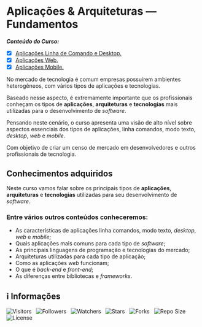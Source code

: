 <!-- Título -->
# Aplicações & Arquiteturas — Fundamentos

***Conteúdo do Curso:***

* [x] [Aplicações Linha de Comando e Desktop.](https://github.com/Devsgeeknerd/mod-apl-lin-com-des-apl-arq-fun-bas)
* [x] [Aplicações Web.](https://github.com/Devsgeeknerd/mod-apl-web-apl-arq-fun-bas)
* [x] [Aplicações Mobile.](https://github.com/Devsgeeknerd/mod-apl-mob-apl-arq-fun-bas)

No mercado de tecnologia é comum empresas possuírem ambientes heterogêneos, com vários tipos de aplicações e tecnologias.

Baseado nesse aspecto, é extremamente importante que os profissionais conheçam os tipos de **aplicações**, **arquiteturas** e **tecnologias** mais utilizadas para o desenvolvimento de *software*.

Pensando neste cenário, o curso apresenta uma visão de alto nível sobre aspectos essenciais dos tipos de aplicações, linha comandos, modo texto, *desktop*, *web* e *mobile*.

Com objetivo de criar um censo de mercado em desenvolvedores e outros profissionais de tecnologia.

## Conhecimentos adquiridos

Neste curso vamos falar sobre os principais tipos de **aplicações**, **arquiteturas** e **tecnologias** utilizadas para seu desenvolvimento de *software*.

### Entre vários outros conteúdos conheceremos:

* As características de aplicações linha comandos, modo texto, *desktop*, *web* e *mobile*;
* Quais aplicações mais comuns para cada tipo de *software*;
* As principais linguagens de programação e tecnologias do mercado;
* Arquiteturas utilizadas para cada tipo de aplicação;
* Como as aplicações *web* funcionam;
* O que é *back-end* e *front-end*;
* As diferenças entre bibliotecas e *frameworks*.

<!-- Informações -->
## &#8505; Informações

![Visitors](https://api.visitorbadge.io/api/visitors?path=Devsgeeknerd%2Fcur-apl-arq-fun-bas&label=Visitantes&labelColor=%23700070&labelStyle=none&countColor=%23000fff&style=plastic&color=%23ffffff "Total de Visitantes")
&nbsp;
![Followers](https://img.shields.io/github/followers/Devsgeeknerd?style=p&label=Seguidores&labelColor=800080&color=000fff "Total de Seguidores")
&nbsp;
![Watchers](https://img.shields.io/github/watchers/Devsgeeknerd/cur-apl-arq-fun-bas?style=p&label=Observadores&labelColor=800080&color=000fff "Total de Observadores")
&nbsp;
![Stars](https://img.shields.io/github/stars/Devsgeeknerd/cur-apl-arq-fun-bas?style=p&label=Estrelas&labelColor=800080&color=000fff "Total de Estrelas")
&nbsp;
![Forks](https://img.shields.io/github/forks/Devsgeeknerd/cur-apl-arq-fun-bas?style=p&label=Bifurcações&labelColor=800080&color=000fff "Total de Bifurcações")
&nbsp;
![Repo Size](https://img.shields.io/github/repo-size/Devsgeeknerd/cur-apl-arq-fun-bas?style=p&label=Tamanho&labelColor=800080&color=000fff "Tamanho do Repositório")
&nbsp;
![License](https://img.shields.io/github/license/Devsgeeknerd/cur-apl-arq-fun-bas?style=p&label=Licença&labelColor=800080&color=000fff "Licença do Repositório")
